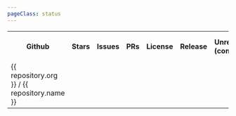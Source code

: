 ```yaml
---
pageClass: status
---
```


<table>
  <tr>
    <th>Github</th>
    <th>Stars</th>
    <th>Issues</th>
    <th>PRs</th>
    <th>License</th>
    <th>Release</th>
    <th>Unrelease <br> (commits)</th>
    <th>Github Actions</th>
    <th>Travis</th>
    <th>PM <br> (composer / npm)</th>
    <th>Downloads <br> (monthly)</th>
    <th>Downloads <br> (total)</th>
  </tr>
  <tr v-for="(repository) of $page.contributte.repositories">
    <td>
      <a :href="`https://github.com/${repository.org}/${repository.name}`" target="_blank">
        {{ repository.org }} / {{ repository.name }}
      </a>
    </td>
    <td>
      <a :href="`https://github.com/${repository.org}/${repository.name}/stargazers`" target="_blank">
        <img lazy="true" :src="`https://badgen.net/github/stars/${repository.org}/${repository.name}/`">
      </a>
    </td>
    <td>
      <a :href="`https://github.com/${repository.org}/${repository.name}/issues`" target="_blank" class="flex flex-col items-center justify-center space-y-2">
        <img lazy="true" :src="`https://badgen.net/github/open-issues/${repository.org}/${repository.name}/?color=green`">
        <img lazy="true" :src="`https://badgen.net/github/issues/${repository.org}/${repository.name}`">
      </a>
    </td>
    <td>
      <a :href="`https://github.com/${repository.org}/${repository.name}/pulls`" target="_blank" class="flex flex-col items-center justify-center space-y-2">
        <img lazy="true" :src="`https://badgen.net/github/open-prs/${repository.org}/${repository.name}/?color=green`">
        <img lazy="true" :src="`https://badgen.net/github/prs/${repository.org}/${repository.name}/`">
      </a>
    </td>
    <td>
      <a :href="`https://github.com/${repository.org}/${repository.name}`" target="_blank">
        <img lazy="true" :src="`https://badgen.net/github/license/${repository.org}/${repository.name}/`">
      </a>
    </td>
    <td>
      <a :href="`https://github.com/${repository.org}/${repository.name}/releases`" target="_blank">
        <img lazy="true" :src="`https://badgen.net/github/release/${repository.org}/${repository.name}/`">
      </a>
    </td>
    <td>
      <a :href="`https://github.com/${repository.org}/${repository.name}/commits/master`" target="_blank">
        <img lazy="true" :src="`https://badgen.net/https/label.vercel.app/github/unreleased/${repository.org}/${repository.name}/`">
      </a>
    </td>
    <td>
      <a :href="`https://github.com/${repository.org}/${repository.name}/actions`" target="_blank">
        <img lazy="true" :src="`https://badgen.net/github/checks/${repository.org}/${repository.name}`">
      </a>
    </td>
    <td>
      <a :href="`https://travis-ci.org/${repository.org}/${repository.name}`" target="_blank">
        <img lazy="true" :src="`https://badgen.net/travis/${repository.org}/${repository.name}/`">
      </a>
    </td>
    <td>
      <div class="flex flex-col items-center justify-center space-y-2">
        <a v-if="repository.pm && repository.pm.composer" :href="`https://packagist.org/packages/${repository.pm.composer}`" target="_blank">
          <img lazy="true" :src="`https://badgen.net/packagist/php/${repository.pm.composer}/latest`">
        </a>
        <a v-if="repository.pm && repository.pm.npm" :href="`https://www.npmjs.com/package/${repository.pm.npm}`" target="_blank">
          <img lazy="true" :src="`https://badgen.net/npm/v/${repository.pm.npm}/`">
        </a>
      </div>
    </td>
    <td>
      <div class="flex flex-col items-center justify-center space-y-2">
        <a v-if="repository.pm && repository.pm.composer" :href="`https://packagist.org/packages/${repository.pm.composer}`" target="_blank">
          <img lazy="true" :src="`https://badgen.net/packagist/dm/${repository.pm.composer}/`">
        </a>
        <a v-if="repository.pm && repository.pm.npm" :href="`https://www.npmjs.com/package/${repository.pm.npm}`" target="_blank">
          <img lazy="true" :src="`https://badgen.net/npm/dm/${repository.pm.npm}/`">
        </a>
      </div>
    </td>
    <td>
      <div class="flex flex-col items-center justify-center space-y-2">
        <a v-if="repository.pm && repository.pm.composer" :href="`https://packagist.org/packages/${repository.pm.composer}`" target="_blank">
          <img lazy="true" :src="`https://badgen.net/packagist/dt/${repository.pm.composer}/`">
        </a>
        <a v-if="repository.pm && repository.pm.npm" :href="`https://www.npmjs.com/package/${repository.pm.npm}`" target="_blank">
          <img lazy="true" :src="`https://badgen.net/npm/dt/${repository.pm.npm}/`">
        </a>
      </div>
    </td>
  </tr>
</table>
